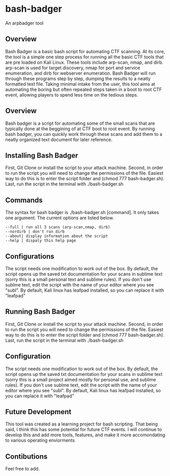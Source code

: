 # bash-badger
An arpbadger tool 

## Overview 
Bash Badger is a basic bash script for automating CTF scanning. At its core, the tool is a simple one step process for running all the basic CTF tools that are pre loaded on Kali Linux. These tools include arp-scan, nmap, and dirb. arp-scan is used for target discovery, nmap for port and service enumeration, and dirb for webserver enumeration. Bash Badger will run through these programs step by step, dumping the results to a neatly formatted text file. Taking minimal intake from the user, this tool aims at automating the boring but often repeated steps taken in a boot to root CTF event, allowing players to spend less time on the tedious steps. 

## Overview 
Bash badger is a script for automating some of the small scans that are typically done at the beggining of at CTF boot to root event. By running bash badger, you can quickly work through these scans and add them to a neatly organized text document for later reference.

## Installing Bash Badger
First, Git Clone or install the script to your attack machine. Second, in order to run the script you will need to change the permissions of the file. Easiest way to do this is to enter the script folder and (chmod 777 bash-badger.sh). Last, run the script in the terminal with ./bash-badger.sh 

## Commands 
The syntax for bash badger is ./bash-badger.sh [command]. It only takes one argument. The current options are listed below.

    --full | run all 3 scans (arp-scan,nmap, dirb)
    --nordirb | don't run dirb
    --about| display information about the script
    --help | dispaly this help page 

## Configurations 
The script needs one modification to work out of the box. By default, the script opens up the saved txt documentation for your scans in sublime text (sorry this is a small personal text and sublime rules). If you don't use sublme text, edit the script with the name of your editor where you see "subl". By default, Kali linux has leafpad installed, so you can replace it with "leafpad"

## Running Bash Badger
First, Git Clone or install the script to your attack machine. Second, in order to run the script you will need to change the permissions of the file. Easiest way to do this is to enter the script folder and (chmod 777 bash-badger.sh). Last, run the script in the terminal with ./bash-badger.sh 

## Configuration
The script needs one modification to work out of the box. By default, the script opens up the saved txt documentation for your scans in sublime text (sorry this is a small project aimed mostly for personal use, and sublime rules). If you don't use sublme text, edit the script with the name of your editor where you see "subl". By default, Kali linux has leafpad installed, so you can replace it with "leafpad"

## Future Development 
This tool was created as a learning project for bash scripting. That being said, I think this has some potential for future CTF events. I will continue to develop this and add more tools, features, and make it more accomondating to various operating enviorments

## Contibutions 
Feel free to add. 
